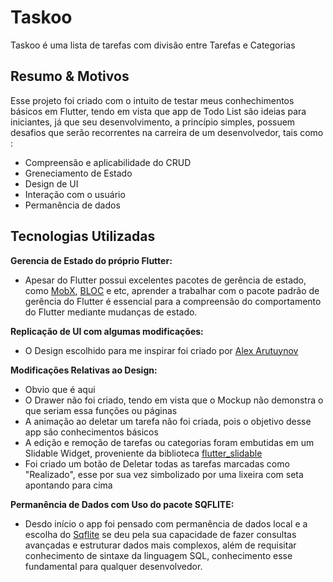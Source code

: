 # Taskoo

Taskoo é uma lista de tarefas com divisão entre Tarefas e Categorias

## Resumo & Motivos

Esse projeto foi criado com o intuito de testar meus conhechimentos básicos em Flutter, tendo em vista que app de Todo List são ideias para iniciantes,
já que seu desenvolvimento, a princípio simples, possuem desafios que serão recorrentes na carreira de um desenvolvedor, tais como :
  - Compreensão e aplicabilidade do CRUD
  - Greneciamento de Estado
  - Design de UI
  - Interação com o usuário
  - Permanência de dados

## Tecnologias Utilizadas

**Gerencia de Estado do próprio Flutter:**
  - Apesar do Flutter possui excelentes pacotes de gerência de estado, como [MobX](https://pub.dev/packages/mobx), [BLOC](https://pub.dev/packages/bloc) e etc, 
    aprender a trabalhar com o pacote padrão de gerência do Flutter é essencial para a compreensão do comportamento do Flutter mediante mudanças de estado.

**Replicação de UI com algumas modificações:**
  - O Design escolhido para me inspirar foi criado por [Alex Arutuynov](https://dribbble.com/shots/14100356-ToDo-App-UI) 

 **Modificações Relativas ao Design:**
  - Obvio que é aqui
  - O Drawer não foi criado, tendo em vista que o Mockup não demonstra o que seriam essa funções ou páginas
  - A animação ao deletar um tarefa não foi criada, pois o objetivo desse app são conhecimentos básicos
  - A edição e remoção de tarefas ou categorias foram embutidas em um Slidable Widget, proveniente da biblioteca [flutter_slidable](https://pub.dev/packages/flutter_slidable)
  - Foi criado um botão de Deletar todas as tarefas marcadas como "Realizado", esse por sua vez simbolizado por uma lixeira com seta apontando para cima

**Permanência de Dados com Uso do pacote SQFLITE:**
  - Desdo início o app foi pensado com permanência de dados local e a escolha do [Sqflite](https://pub.dev/packages/flutter_slidable) 
    se deu pela sua capacidade de fazer consultas avançadas e estruturar dados mais complexos, além de requisitar 
    conhecimento de sintaxe da linguagem SQL, conhecimento esse fundamental para qualquer desenvolvedor. 
  
